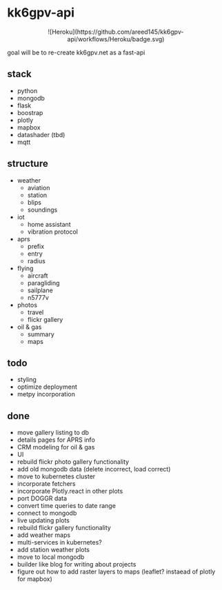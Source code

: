 # kk6gpv-api
<p align="center">
    ![Heroku](https://github.com/areed145/kk6gpv-api/workflows/Heroku/badge.svg)
<p>
goal will be to re-create kk6gpv.net as a fast-api

## stack
- python
- mongodb
- flask
- boostrap
- plotly
- mapbox
- datashader (tbd)
- mqtt

## structure
- weather
    - aviation
    - station
    - blips
    - soundings
- iot
    - home assistant
    - vibration protocol
- aprs
    - prefix
    - entry
    - radius
- flying
    - aircraft
    - paragliding
    - sailplane
    - n5777v
- photos
    - travel
    - flickr gallery
- oil & gas
     - summary
     - maps

## todo
- styling
- optimize deployment
- metpy incorporation

## done
- move gallery listing to db
- details pages for APRS info
- CRM modeling for oil & gas
- UI
- rebuild flickr photo gallery functionality
- add old mongodb data (delete incorrect, load correct)
- move to kubernetes cluster
- incorporate fetchers
- incorporate Plotly.react in other plots
- port DOGGR data
- convert time queries to date range
- connect to mongodb
- live updating plots
- rebuild flickr gallery functionality
- add weather maps
- multi-services in kubernetes?
- add station weather plots
- move to local mongodb
- builder like blog for writing about projects
- figure out how to add raster layers to maps (leaflet? instaead of plotly for mapbox)
